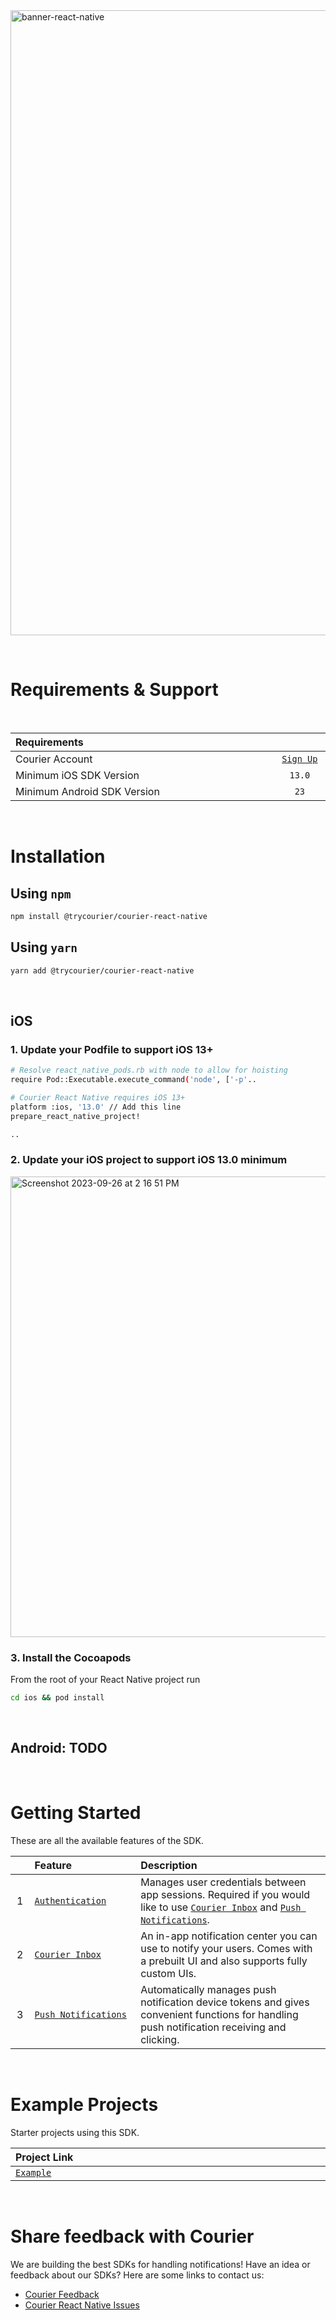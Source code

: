 <img width="1000" alt="banner-react-native" src="https://github.com/trycourier/courier-react-native/assets/6370613/b4aa8347-1a40-415f-9654-f61dffb994f1">

&emsp;

# Requirements & Support

&emsp;

<table>
    <thead>
        <tr>
            <th width="880px" align="left">Requirements</th>
            <th width="120px" align="center"></th>
        </tr>
    </thead>
    <tbody>
        <tr width="600px">
            <td align="left">Courier Account</td>
            <td align="center">
                <a href="https://app.courier.com/channels/courier">
                    <code>Sign Up</code>
                </a>
            </td>
        </tr>
        <tr width="600px">
            <td align="left">Minimum iOS SDK Version</td>
            <td align="center">
                <code>13.0</code>
            </td>
        </tr>
        <tr width="600px">
            <td align="left">Minimum Android SDK Version</td>
            <td align="center">
                <code>23</code>
            </td>
        </tr>
    </tbody>
</table>

&emsp;

# Installation

## Using `npm`

```sh
npm install @trycourier/courier-react-native
```

## Using `yarn`

```sh
yarn add @trycourier/courier-react-native
```

&emsp;

## iOS

### 1. Update your Podfile to support iOS 13+

```sh
# Resolve react_native_pods.rb with node to allow for hoisting
require Pod::Executable.execute_command('node', ['-p'..

# Courier React Native requires iOS 13+
platform :ios, '13.0' // Add this line
prepare_react_native_project!

..
```

### 2. Update your iOS project to support iOS 13.0 minimum
   
<img width="737" alt="Screenshot 2023-09-26 at 2 16 51 PM" src="https://github.com/trycourier/courier-react-native/assets/6370613/6bf98576-9b26-4b5e-8add-7289531e6431">

### 3. Install the Cocoapods

From the root of your React Native project run

```sh
cd ios && pod install
```

&emsp;

## Android: TODO

&emsp;

# Getting Started

These are all the available features of the SDK.

<table>
    <thead>
        <tr>
            <th width="25px"></th>
            <th width="250px" align="left">Feature</th>
            <th width="725px" align="left">Description</th>
        </tr>
    </thead>
    <tbody>
        <tr width="600px">
            <td align="center">
                1
            </td>
            <td align="left">
                <a href="https://github.com/trycourier/courier-react-native/blob/feature/courier-inbox/Docs/Authentication.md">
                    <code>Authentication</code>
                </a>
            </td>
            <td align="left">
                Manages user credentials between app sessions. Required if you would like to use <a href="https://github.com/trycourier/courier-react-native/blob/feature/courier-inbox/Docs/Inbox.md"><code>Courier Inbox</code></a> and <a href="https://github.com/trycourier/courier-react-native/blob/feature/courier-inbox/Docs/PushNotifications.md"><code>Push Notifications</code></a>.
            </td>
        </tr>
        <tr width="600px">
            <td align="center">
                2
            </td>
            <td align="left">
                <a href="https://github.com/trycourier/courier-react-native/blob/feature/courier-inbox/Docs/Inbox.md">
                    <code>Courier Inbox</code>
                </a>
            </td>
            <td align="left">
                An in-app notification center you can use to notify your users. Comes with a prebuilt UI and also supports fully custom UIs.
            </td>
        </tr>
        <tr width="600px">
            <td align="center">
                3
            </td>
            <td align="left">
                <a href="https://github.com/trycourier/courier-react-native/blob/feature/courier-inbox/Docs/PushNotifications.md">
                    <code>Push Notifications</code>
                </a>
            </td>
            <td align="left">
                Automatically manages push notification device tokens and gives convenient functions for handling push notification receiving and clicking.
            </td>
        </tr>
    </tbody>
</table>

&emsp;

# Example Projects

Starter projects using this SDK.

<table>
    <thead>
        <tr>
            <th width="1000px" align="left">Project Link</th>
        </tr>
    </thead>
    <tbody>
        <tr width="1000px">
            <td align="left">
                <a href="https://github.com/trycourier/courier-react-native/tree/feature/courier-inbox/example">
                    <code>Example</code>
                </a>
            </td>
        </tr>
    </tbody>
</table>

&emsp;

# **Share feedback with Courier**

We are building the best SDKs for handling notifications! Have an idea or feedback about our SDKs? Here are some links to contact us:

- [Courier Feedback](https://feedback.courier.com/)
- [Courier React Native Issues](https://github.com/trycourier/courier-react-native/issues)
